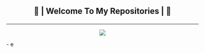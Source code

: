 ## <p align="center">👋 | Welcome To My Repositories | 👋</p>
-----
<p align="center"><img src="https://i.imgur.com/A6bWGFl.gif"/></p>
- e
